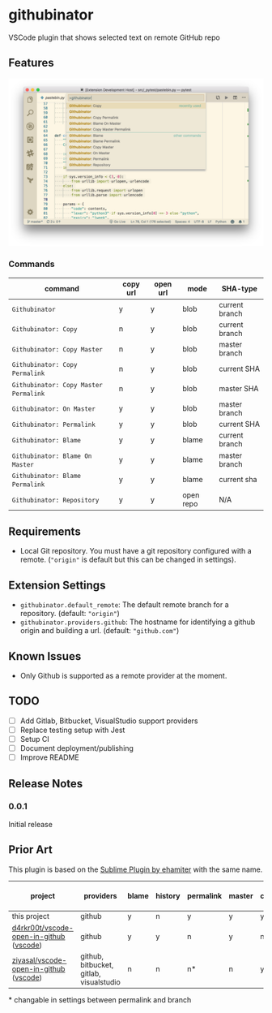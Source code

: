 # githubinator

VSCode plugin that shows selected text on remote GitHub repo

## Features

![feature X](images/githubinator.png)

### Commands

command|copy url|open url|mode|SHA-type
--|--|--|--|--
`Githubinator`|y|y|blob|current branch
`Githubinator: Copy`|n|y|blob|current branch
`Githubinator: Copy Master`|n|y|blob|master branch
`Githubinator: Copy Permalink`|n|y|blob|current SHA
`Githubinator: Copy Master Permalink`|n|y|blob|master SHA
`Githubinator: On Master`|y|y|blob|master branch
`Githubinator: Permalink`|y|y|blob|current SHA
`Githubinator: Blame`|y|y|blame|current branch
`Githubinator: Blame On Master`|y|y|blame|master branch
`Githubinator: Blame Permalink`|y|y|blame|current sha
`Githubinator: Repository`|y|y|open repo|N/A

## Requirements

- Local Git repository. You must have a git repository configured with a remote. (`"origin"` is default but this can be changed in settings).

## Extension Settings

* `githubinator.default_remote`: The default remote branch for a repository. (default: `"origin"`)
* `githubinator.providers.github`: The hostname for identifying a github origin and building a url. (default: `"github.com"`)

## Known Issues

- Only Github is supported as a remote provider at the moment.

## TODO
- [ ] Add Gitlab, Bitbucket, VisualStudio support providers
- [ ] Replace testing setup with Jest
- [ ] Setup CI
- [ ] Document deployment/publishing
- [ ] Improve README

## Release Notes

### 0.0.1

Initial release


## Prior Art
This plugin is based on the [Sublime Plugin by ehamiter](https://github.com/ehamiter/GitHubinator) with the same name.

project|providers|blame|history|permalink|master|copy|open|open-pr|one-step actions| provider autodetection
---|---|---|---|---|--|---|--|--|--|--
this project|github|y|n|y|y|y|y|n|y|y|n
[d4rkr00t/vscode-open-in-github][d4rkr00t-github] ([vscode][d4rkr00t-vscode])|github|y|y|n|y|n|y|n|n|n
[ziyasal/vscode-open-in-github][ziyasal-github] ([vscode][ziyasal-vscode])|github, bitbucket, gitlab, visualstudio|n|n|n*|n|y|y|y|y|n

\* changable in settings between permalink and branch



[d4rkr00t-github]:https://github.com/d4rkr00t/vscode-open-in-github
[d4rkr00t-vscode]:https://marketplace.visualstudio.com/items?itemName=sysoev.vscode-open-in-github
[ziyasal-github]:https://github.com/ziyasal/vscode-open-in-github
[ziyasal-vscode]:https://marketplace.visualstudio.com/items?itemName=ziyasal.vscode-open-in-github
